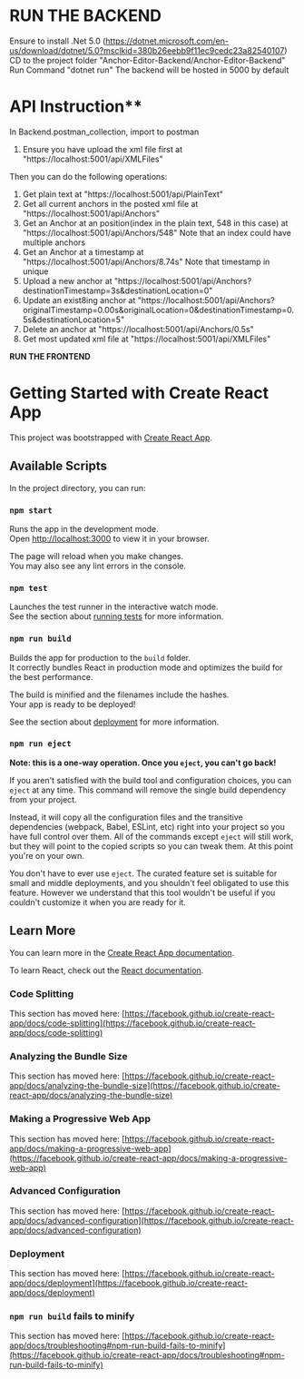 # RUN THE BACKEND
Ensure to install .Net 5.0 (https://dotnet.microsoft.com/en-us/download/dotnet/5.0?msclkid=380b26eebb9f11ec9cedc23a82540107)
CD to the project folder "Anchor-Editor-Backend/Anchor-Editor-Backend"
Run Command "dotnet run"
The backend will be hosted in 5000 by default


# API Instruction**
In Backend.postman_collection, import to postman

1. Ensure you have upload the xml file first at "https://localhost:5001/api/XMLFiles"

Then you can do the following operations:
1. Get plain text at "https://localhost:5001/api/PlainText"
2. Get all current anchors in the posted xml file at "https://localhost:5001/api/Anchors"
3. Get an Anchor at an position(index in the plain text, 548 in this case) at "https://localhost:5001/api/Anchors/548"
	Note that an index could have multiple anchors
4. Get an Anchor at a timestamp at "https://localhost:5001/api/Anchors/8.74s"
	Note that timestamp in unique
5. Upload a new anchor at "https://localhost:5001/api/Anchors?destinationTimestamp=3s&destinationLocation=0"
6. Update an exist8ing anchor at "https://localhost:5001/api/Anchors?originalTimestamp=0.00s&originalLocation=0&destinationTimestamp=0.5s&destinationLocation=5"
6. Delete an anchor at "https://localhost:5001/api/Anchors/0.5s"
7. Get most updated xml file at "https://localhost:5001/api/XMLFiles"


**RUN THE FRONTEND**
# Getting Started with Create React App

This project was bootstrapped with [Create React App](https://github.com/facebook/create-react-app).

## Available Scripts

In the project directory, you can run:

### `npm start`

Runs the app in the development mode.\
Open [http://localhost:3000](http://localhost:3000) to view it in your browser.

The page will reload when you make changes.\
You may also see any lint errors in the console.

### `npm test`

Launches the test runner in the interactive watch mode.\
See the section about [running tests](https://facebook.github.io/create-react-app/docs/running-tests) for more information.

### `npm run build`

Builds the app for production to the `build` folder.\
It correctly bundles React in production mode and optimizes the build for the best performance.

The build is minified and the filenames include the hashes.\
Your app is ready to be deployed!

See the section about [deployment](https://facebook.github.io/create-react-app/docs/deployment) for more information.

### `npm run eject`

**Note: this is a one-way operation. Once you `eject`, you can't go back!**

If you aren't satisfied with the build tool and configuration choices, you can `eject` at any time. This command will remove the single build dependency from your project.

Instead, it will copy all the configuration files and the transitive dependencies (webpack, Babel, ESLint, etc) right into your project so you have full control over them. All of the commands except `eject` will still work, but they will point to the copied scripts so you can tweak them. At this point you're on your own.

You don't have to ever use `eject`. The curated feature set is suitable for small and middle deployments, and you shouldn't feel obligated to use this feature. However we understand that this tool wouldn't be useful if you couldn't customize it when you are ready for it.

## Learn More

You can learn more in the [Create React App documentation](https://facebook.github.io/create-react-app/docs/getting-started).

To learn React, check out the [React documentation](https://reactjs.org/).

### Code Splitting

This section has moved here: [https://facebook.github.io/create-react-app/docs/code-splitting](https://facebook.github.io/create-react-app/docs/code-splitting)

### Analyzing the Bundle Size

This section has moved here: [https://facebook.github.io/create-react-app/docs/analyzing-the-bundle-size](https://facebook.github.io/create-react-app/docs/analyzing-the-bundle-size)

### Making a Progressive Web App

This section has moved here: [https://facebook.github.io/create-react-app/docs/making-a-progressive-web-app](https://facebook.github.io/create-react-app/docs/making-a-progressive-web-app)

### Advanced Configuration

This section has moved here: [https://facebook.github.io/create-react-app/docs/advanced-configuration](https://facebook.github.io/create-react-app/docs/advanced-configuration)

### Deployment

This section has moved here: [https://facebook.github.io/create-react-app/docs/deployment](https://facebook.github.io/create-react-app/docs/deployment)

### `npm run build` fails to minify

This section has moved here: [https://facebook.github.io/create-react-app/docs/troubleshooting#npm-run-build-fails-to-minify](https://facebook.github.io/create-react-app/docs/troubleshooting#npm-run-build-fails-to-minify)
